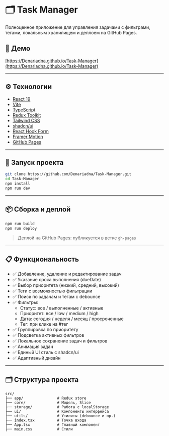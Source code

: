 # 🗂️ Task Manager

Полноценное приложение для управления задачами с фильтрами, тегами, локальным хранилищем и деплоем на GitHub Pages.

## 🔗 Демо

[https://Denariadna.github.io/Task-Manager](https://Denariadna.github.io/Task-Manager)

---

## ⚙️ Технологии

- [React 19](https://react.dev/)
- [Vite](https://vitejs.dev/)
- [TypeScript](https://www.typescriptlang.org/)
- [Redux Toolkit](https://redux-toolkit.js.org/)
- [Tailwind CSS](https://tailwindcss.com/)
- [shadcn/ui](https://ui.shadcn.com/)
- [React Hook Form](https://react-hook-form.com/)
- [Framer Motion](https://www.framer.com/motion/)
- [GitHub Pages](https://pages.github.com/)

---

## 🚀 Запуск проекта

```bash
git clone https://github.com/Denariadna/Task-Manager.git
cd Task-Manager
npm install
npm run dev
```

---

## 📦 Сборка и деплой

```bash
npm run build
npm run deploy
```

> Деплой на GitHub Pages: публикуется в ветке `gh-pages`

---

## 📋 Функциональность

- ✅ Добавление, удаление и редактирование задач
- ✅ Указание срока выполнения (dueDate)
- ✅ Выбор приоритета (низкий, средний, высокий)
- ✅ Теги с возможностью фильтрации
- ✅ Поиск по задачам и тегам с debounce
- ✅ Фильтры:
  - Статус: все / выполненные / активные
  - Приоритет: все / low / medium / high
  - Дата: сегодня / неделя / месяц / просроченные
  - Тег: при клике на #тег
- ✅ Группировка по приоритету
- ✅ Подсветка активных фильтров
- ✅ Локальное сохранение задач и фильтров
- ✅ Анимация задач
- ✅ Единый UI стиль с shadcn/ui
- ✅ Адаптивный дизайн

---

## 🗂️ Структура проекта

```
src/
├── app/               # Redux store
├── core/              # Модель, Slice
├── storage/           # Работа с localStorage
├── ui/                # Компоненты интерфейса
├── utils/             # Утилиты (debounce и пр.)
├── index.tsx          # Точка входа
├── App.tsx            # Главный компонент
├── main.css           # Стили
```
